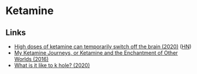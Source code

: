 # Ketamine

## Links

* [High doses of ketamine can temporarily switch off the brain \(2020\)](https://www.cam.ac.uk/research/news/high-doses-of-ketamine-can-temporarily-switch-off-the-brain-say-researchers) \([HN](https://news.ycombinator.com/item?id=23509366)\)
* [My Ketamine Journeys, or Ketamine and the Enchantment of Other Worlds \(2016\)](https://realitysandwich.com/321100/my-ketamine-journeys-or-ketamine-and-the-enchantment-of-other-worlds/)
* [What is it like to k hole? \(2020\)](https://www.reddit.com/r/ketamine/comments/hciwx8/what_is_it_like_to_k_hole/)

